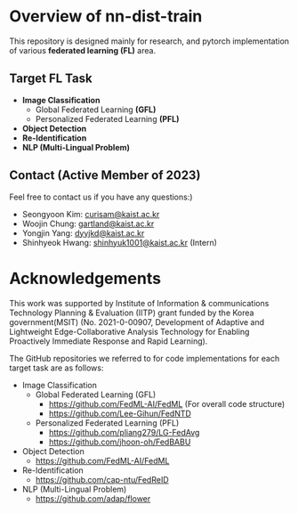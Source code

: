 
# Overview of nn-dist-train 

This repository is designed mainly for research, and pytorch implementation of various **federated learning (FL)** area.

## Target FL Task 
- **Image Classification**
	- Global Federated Learning **(GFL)**
	- Personalized Federated Learning **(PFL)**
- **Object Detection**
- **Re-Identification**
- **NLP (Multi-Lingual Problem)**

## Contact (Active Member of 2023)
Feel free to contact us if you have any questions:)

- Seongyoon Kim: curisam@kaist.ac.kr
- Woojin Chung: gartland@kaist.ac.kr
- Yongjin Yang: dyyjkd@kaist.ac.kr
- Shinhyeok Hwang: shinhyuk1001@kaist.ac.kr (Intern)


# Acknowledgements
This work was supported by Institute of Information & communications Technology Planning & Evaluation (IITP) grant funded by the Korea government(MSIT) (No. 2021-0-00907, Development of Adaptive and Lightweight Edge-Collaborative Analysis Technology for Enabling Proactively Immediate Response and Rapid Learning).


The GitHub repositories we referred to for code implementations for each target task are as follows:


- Image Classification
	- Global Federated Learning (GFL)
		- https://github.com/FedML-AI/FedML (For overall code structure)
		- https://github.com/Lee-Gihun/FedNTD
	- Personalized Federated Learning (PFL)
		- https://github.com/pliang279/LG-FedAvg 
		-  https://github.com/jhoon-oh/FedBABU
- Object Detection
	- https://github.com/FedML-AI/FedML
- Re-Identification
	- https://github.com/cap-ntu/FedReID
- NLP (Multi-Lingual Problem)
	- https://github.com/adap/flower
